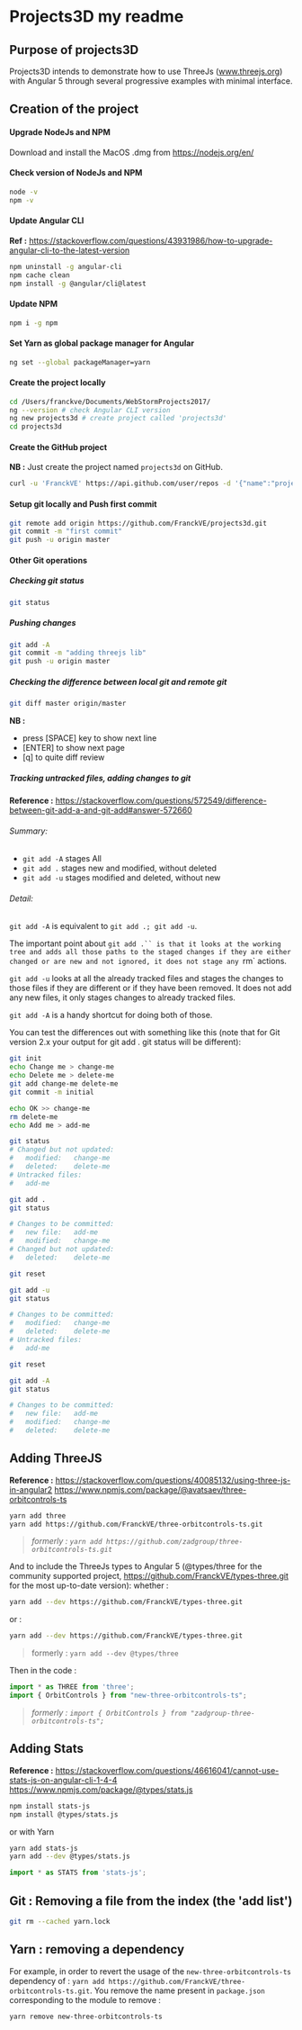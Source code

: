 # Projects3D my readme

## Purpose of projects3D

Projects3D intends to demonstrate how to use ThreeJs (www.threejs.org) with Angular 5 through several progressive examples with minimal interface.

## Creation of the project

#### Upgrade NodeJs and NPM

Download and install the MacOS .dmg from https://nodejs.org/en/

#### Check version of NodeJs and NPM
```bash
node -v
npm -v
```

#### Update Angular CLI

**Ref :** https://stackoverflow.com/questions/43931986/how-to-upgrade-angular-cli-to-the-latest-version

```bash
npm uninstall -g angular-cli
npm cache clean
npm install -g @angular/cli@latest
```

#### Update NPM

```bash
npm i -g npm
```

#### Set Yarn as global package manager for Angular

```bash
ng set --global packageManager=yarn
```

#### Create the project locally

```bash
cd /Users/franckve/Documents/WebStormProjects2017/
ng --version # check Angular CLI version
ng new projects3d # create project called 'projects3d'
cd projects3d
```

#### Create the GitHub project

**NB :** Just create the project named `projects3d` on GitHub.

```bash
curl -u 'FranckVE' https://api.github.com/user/repos -d '{"name":"projects3d", "private": true, "has_issues": true, "has_projects": true, "has_wiki": true}'
```

#### Setup git locally and Push first commit

```bash
git remote add origin https://github.com/FranckVE/projects3d.git
git commit -m "first commit"
git push -u origin master
```

#### Other Git operations



##### Checking git status

```bash
git status
```

##### Pushing changes

```bash
git add -A
git commit -m "adding threejs lib"
git push -u origin master
```

##### Checking the difference between local git and remote git

```bash
git diff master origin/master
```

**NB :**
- press [SPACE] key to show next line
- [ENTER] to show next page
- [q] to quite diff review

##### Tracking untracked files, adding changes to git

**Reference :** https://stackoverflow.com/questions/572549/difference-between-git-add-a-and-git-add#answer-572660

###### Summary:

- ` git add -A ` stages All
- ` git add . ` stages new and modified, without deleted
- ` git add -u ` stages modified and deleted, without new

###### Detail:

`git add -A` is equivalent to  `git add .; git add -u`.

The important point about `git add .`` is that it looks at the working tree and adds all those paths to the staged changes if they are either changed or are new and not ignored, it does not stage any `rm` actions.

`git add -u` looks at all the already tracked files and stages the changes to those files if they are different or if they have been removed. It does not add any new files, it only stages changes to already tracked files.

`git add -A` is a handy shortcut for doing both of those.

You can test the differences out with something like this (note that for Git version 2.x your output for git add . git status will be different):

```bash
git init
echo Change me > change-me
echo Delete me > delete-me
git add change-me delete-me
git commit -m initial

echo OK >> change-me
rm delete-me
echo Add me > add-me

git status
# Changed but not updated:
#   modified:   change-me
#   deleted:    delete-me
# Untracked files:
#   add-me

git add .
git status

# Changes to be committed:
#   new file:   add-me
#   modified:   change-me
# Changed but not updated:
#   deleted:    delete-me

git reset

git add -u
git status

# Changes to be committed:
#   modified:   change-me
#   deleted:    delete-me
# Untracked files:
#   add-me

git reset

git add -A
git status

# Changes to be committed:
#   new file:   add-me
#   modified:   change-me
#   deleted:    delete-me
```



## Adding ThreeJS

**Reference :** https://stackoverflow.com/questions/40085132/using-three-js-in-angular2
https://www.npmjs.com/package/@avatsaev/three-orbitcontrols-ts

```bash
yarn add three
yarn add https://github.com/FranckVE/three-orbitcontrols-ts.git
```

> _formerly : `yarn add https://github.com/zadgroup/three-orbitcontrols-ts.git`_

And to include the ThreeJs types to Angular 5 (@types/three for the community supported project, https://github.com/FranckVE/types-three.git for the most up-to-date version):
whether :
```bash
yarn add --dev https://github.com/FranckVE/types-three.git
```
or :
```bash
yarn add --dev https://github.com/FranckVE/types-three.git
```

> formerly : `yarn add --dev @types/three`

Then in the code :
```js
import * as THREE from 'three';
import { OrbitControls } from "new-three-orbitcontrols-ts";
```

> _formerly : `import { OrbitControls } from "zadgroup-three-orbitcontrols-ts";`_

## Adding Stats

**Reference :** https://stackoverflow.com/questions/46616041/cannot-use-stats-js-on-angular-cli-1-4-4
https://www.npmjs.com/package/@types/stats.js

```bash
npm install stats-js
npm install @types/stats.js
```
or with Yarn
```bash
yarn add stats-js
yarn add --dev @types/stats.js
```

```js
import * as STATS from 'stats-js';
```

## Git : Removing a file from the index (the 'add list')

```bash
git rm --cached yarn.lock
```

## Yarn : removing a dependency

For example, in order to revert the usage of the `new-three-orbitcontrols-ts` dependency of : `yarn add https://github.com/FranckVE/three-orbitcontrols-ts.git`.
You remove the name present in `package.json` corresponding to the module to remove :

```bash
yarn remove new-three-orbitcontrols-ts
```
